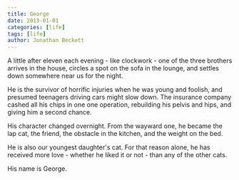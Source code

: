 ```yaml
---
title: George
date: 2013-01-01
categories: [life]
tags: [life]
author: Jonathan Beckett
---
```


A little after eleven each evening - like clockwork - one of the three brothers arrives in the house, circles a spot on the sofa in the lounge, and settles down somewhere near us for the night.

He is the survivor of horrific injuries when he was young and foolish, and presumed teenagers driving cars might slow down. The insurance company cashed all his chips in one one operation, rebuilding his pelvis and hips, and giving him a second chance.

His character changed overnight. From the wayward one, he became the lap cat, the friend, the obstacle in the kitchen, and the weight on the bed.

He is also our youngest daughter's cat. For that reason alone, he has received more love - whether he liked it or not - than any of the other cats.

His name is George.